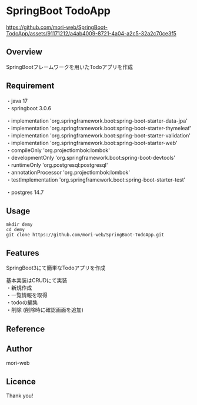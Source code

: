 # SpringBoot TodoApp
<!-- リポジトリネームを書く -->



https://github.com/mori-web/SpringBoot-TodoApp/assets/91171212/a4ab4009-8721-4a04-a2c5-32a2c70ce3f5



## Overview
<!-- 概要 を書く-->
<!-- 簡単に1〜2行 -->
SpringBootフレームワークを用いたTodoアプリを作成

## Requirement
<!-- 要件を書く -->
<!-- 環境に必要な言語・ツール・ライブラリやバージョンを記載する -->
・java 17  
・springboot 3.0.6

・implementation 'org.springframework.boot:spring-boot-starter-data-jpa'  
・implementation 'org.springframework.boot:spring-boot-starter-thymeleaf'  
・implementation 'org.springframework.boot:spring-boot-starter-validation'  
・implementation 'org.springframework.boot:spring-boot-starter-web'  
・compileOnly 'org.projectlombok:lombok'  
・developmentOnly 'org.springframework.boot:spring-boot-devtools'  
・runtimeOnly 'org.postgresql:postgresql'  
・annotationProcessor 'org.projectlombok:lombok'  
・testImplementation 'org.springframework.boot:spring-boot-starter-test'  

・postgres 14.7

## Usage
<!-- 使用方法を書く -->
<!-- 簡単な使い方・インストール方法など -->
```
mkdir demy
cd demy
git clone https://github.com/mori-web/SpringBoot-TodoApp.git
```



## Features
<!-- 特徴を書く -->
<!-- 詳しい仕様について基本的に箇条書きで書く -->
SpringBoot3にて簡単なTodoアプリを作成  

基本実装はCRUDにて実装  
・新規作成  
・一覧情報を取得  
・todoの編集  
・削除 (削除時に確認画面を追加)  


## Reference
<!-- リファレンス -->
<!-- 参考URLを書く -->

## Author
<!-- 著者名（自分の情報を書く） -->
<!-- Twitterアカウント -->
<!-- [twitter](https://twitter.com/kumaron_web) -->
mori-web

## Licence
<!-- 例：[MIT](https://......) -->

Thank you!
